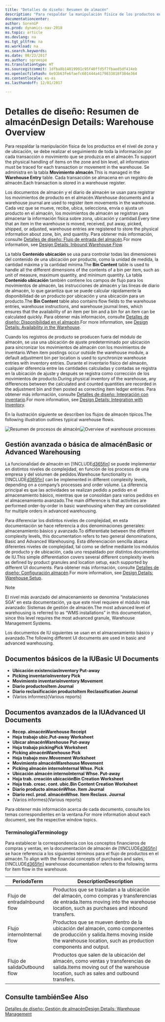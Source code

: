 ```yaml
---
title: "Detalles de diseño: Resumen de almacén"
description: "Para respaldar la manipulación física de los productos en el nivel de zona y de ubicación, se debe realizar el seguimiento de toda la información por cada transacción o movimiento que se produzca en el almacén. Se administra en la tabla **Movimiento almacén**. Cada transacción se almacena en un registro de almacén."
documentationcenter: 
author: SorenGP
ms.prod: dynamics-nav-2018
ms.topic: article
ms.devlang: na
ms.tgt_pltfrm: na
ms.workload: na
ms.search.keywords: 
ms.date: 08/23/2017
ms.author: sgroespe
ms.translationtype: HT
ms.sourcegitcommit: 1dfba8b14019991c95f40ffd5f7fbaed5df414eb
ms.openlocfilehash: 6e93b63fe6faefc601444a4179833818f384e364
ms.contentlocale: es-es
ms.lasthandoff: 12/01/2017

---
```

# <a name="design-details-warehouse-overview"></a><span data-ttu-id="d5707-105">Detalles de diseño: Resumen de almacén</span><span class="sxs-lookup"><span data-stu-id="d5707-105">Design Details: Warehouse Overview</span></span>
<span data-ttu-id="d5707-106">Para respaldar la manipulación física de los productos en el nivel de zona y de ubicación, se debe realizar el seguimiento de toda la información por cada transacción o movimiento que se produzca en el almacén.</span><span class="sxs-lookup"><span data-stu-id="d5707-106">To support the physical handling of items on the zone and bin level, all information must be traced for each transaction or movement in the warehouse.</span></span> <span data-ttu-id="d5707-107">Se administra en la tabla **Movimiento almacén**.</span><span class="sxs-lookup"><span data-stu-id="d5707-107">This is managed in the **Warehouse Entry** table.</span></span> <span data-ttu-id="d5707-108">Cada transacción se almacena en un registro de almacén.</span><span class="sxs-lookup"><span data-stu-id="d5707-108">Each transaction is stored in a warehouse register.</span></span>  

<span data-ttu-id="d5707-109">Los documentos de almacén y el diario de almacén se usan para registrar los movimientos de producto en el almacén.</span><span class="sxs-lookup"><span data-stu-id="d5707-109">Warehouse documents and a warehouse journal are used to register item movements in the warehouse.</span></span> <span data-ttu-id="d5707-110">Cada vez que se mueve, recibe, ubica, selecciona, envía o ajusta un producto en el almacén, los movimientos de almacén se registran para almacenar la información física sobre zona, ubicación y cantidad.</span><span class="sxs-lookup"><span data-stu-id="d5707-110">Every time that an item in the warehouse is moved, received, put away, picked, shipped, or adjusted, warehouse entries are registered to store the physical information about zone, bin, and quantity.</span></span> <span data-ttu-id="d5707-111">Para obtener más información, consulte [Detalles de diseño: Flujo de entrada del almacén](design-details-outbound-warehouse-flow.md).</span><span class="sxs-lookup"><span data-stu-id="d5707-111">For more information, see [Design Details: Inbound Warehouse Flow](design-details-outbound-warehouse-flow.md).</span></span>  

<span data-ttu-id="d5707-112">La tabla **Contenido ubicación** se usa para controlar todas las dimensiones del contenido de una ubicación por producto, como la unidad de medida, la cantidad máxima y la cantidad mínima.</span><span class="sxs-lookup"><span data-stu-id="d5707-112">The **Bin Content** table is used to handle all the different dimensions of the contents of a bin per item, such as unit of measure, maximum quantity, and minimum quantity.</span></span> <span data-ttu-id="d5707-113">La tabla **Contenido ubicación** también contiene los campos de flujo para los movimientos de almacén, las instrucciones de almacén y las líneas de diario de almacén, lo que garantiza que se puede calcular rápidamente la disponibilidad de un producto por ubicación y una ubicación para un producto.</span><span class="sxs-lookup"><span data-stu-id="d5707-113">The **Bin Content** table also contains flow fields to the warehouse entries, warehouse instructions, and warehouse journal lines, which ensures that the availability of an item per bin and a bin for an item can be calculated quickly.</span></span> <span data-ttu-id="d5707-114">Para obtener más información, consulte [Detalles de diseño: Disponibilidad en el almacén](design-details-availability-in-the-warehouse.md).</span><span class="sxs-lookup"><span data-stu-id="d5707-114">For more information, see [Design Details: Availability in the Warehouse](design-details-availability-in-the-warehouse.md).</span></span>  

<span data-ttu-id="d5707-115">Cuando los registros de producto se producen fuera del módulo de almacén, se usa una ubicación de ajuste predeterminado por ubicación para sincronizar los movimientos de almacén con los movimientos de inventario.</span><span class="sxs-lookup"><span data-stu-id="d5707-115">When item postings occur outside the warehouse module, a default adjustment bin per location is used to synchronize warehouse entries with inventory entries.</span></span> <span data-ttu-id="d5707-116">Durante el inventario físico del almacén, cualquier diferencia entre las cantidades calculadas y contadas se registra en la ubicación de ajuste y después se registra como corrección de los movimientos de producto.</span><span class="sxs-lookup"><span data-stu-id="d5707-116">During physical inventory of the warehouse, any differences between the calculated and counted quantities are recorded in the adjustment bin and then posted as correcting item ledger entries.</span></span> <span data-ttu-id="d5707-117">Para obtener más información, consulte [Detalles de diseño: Integración con inventario](design-details-integration-with-inventory.md).</span><span class="sxs-lookup"><span data-stu-id="d5707-117">For more information, see [Design Details: Integration with Inventory](design-details-integration-with-inventory.md).</span></span>  

<span data-ttu-id="d5707-118">En la ilustración siguiente se describen los flujos de almacén típicos.</span><span class="sxs-lookup"><span data-stu-id="d5707-118">The following illustration outlines typical warehouse flows.</span></span>  

<span data-ttu-id="d5707-119">![Resumen de procesos de almacén](media/design_details_warehouse_management_overview.png "design_details_warehouse_management_overview")</span><span class="sxs-lookup"><span data-stu-id="d5707-119">![Overview of warehouse processes](media/design_details_warehouse_management_overview.png "design_details_warehouse_management_overview")</span></span>  

## <a name="basic-or-advanced-warehousing"></a><span data-ttu-id="d5707-120">Gestión avanzada o básica de almacén</span><span class="sxs-lookup"><span data-stu-id="d5707-120">Basic or Advanced Warehousing</span></span>  
<span data-ttu-id="d5707-121">La funcionalidad de almacén en [!INCLUDE[d365fin](includes/d365fin_md.md)] se puede implementar en distintos niveles de complejidad, en función de los procesos de una empresa y del volumen de pedidos.</span><span class="sxs-lookup"><span data-stu-id="d5707-121">Warehouse functionality in [!INCLUDE[d365fin](includes/d365fin_md.md)] can be implemented in different complexity levels, depending on a company’s processes and order volume.</span></span> <span data-ttu-id="d5707-122">La diferencia principal es que las actividades se realizan pedido a pedido en el almacenamiento básico, mientras que se consolidan para varios pedidos en el almacenamiento avanzado.</span><span class="sxs-lookup"><span data-stu-id="d5707-122">The main difference is that activities are performed order-by-order in basic warehousing when they are consolidated for multiple orders in advanced warehousing.</span></span>  

 <span data-ttu-id="d5707-123">Para diferenciar los distintos niveles de complejidad, en esta documentación se hace referencia a dos denominaciones generales: almacenamiento básico y avanzado.</span><span class="sxs-lookup"><span data-stu-id="d5707-123">To differentiate between the different complexity levels, this documentation refers to two general denominations, Basic and Advanced Warehousing.</span></span> <span data-ttu-id="d5707-124">Esta diferenciación sencilla abarca diferentes niveles de complejidad, tal como se define mediante los módulos de producto y de ubicación, cada uno respaldado por distintos documentos de IU.</span><span class="sxs-lookup"><span data-stu-id="d5707-124">This simple differentiation covers several different complexity levels as defined by product granules and location setup, each supported by different UI documents.</span></span> <span data-ttu-id="d5707-125">Para obtener más información, consulte [Detalles de diseño: Configuración almacén](design-details-warehouse-setup.md).</span><span class="sxs-lookup"><span data-stu-id="d5707-125">For more information, see [Design Details: Warehouse Setup](design-details-warehouse-setup.md).</span></span>  

> [!NOTE]  
>  <span data-ttu-id="d5707-126">El nivel más avanzado del almacenamiento se denomina “instalaciones SGA” en esta documentación, ya que este nivel requiere el módulo más avanzado: Sistemas de gestión de almacén.</span><span class="sxs-lookup"><span data-stu-id="d5707-126">The most advanced level of warehousing is referred to as “WMS installations” in this documentation, since this level requires the most advanced granule, Warehouse Management Systems.</span></span>  

 <span data-ttu-id="d5707-127">Los documentos de IU siguientes se usan en el almacenamiento básico y avanzado.</span><span class="sxs-lookup"><span data-stu-id="d5707-127">The following different UI documents are used in basic and advanced warehousing.</span></span>  

## <a name="basic-ui-documents"></a><span data-ttu-id="d5707-128">Documentos básicos de la IU</span><span class="sxs-lookup"><span data-stu-id="d5707-128">Basic UI Documents</span></span>  

-   <span data-ttu-id="d5707-129">**Ubicación existencias**</span><span class="sxs-lookup"><span data-stu-id="d5707-129">**Inventory Put-away**</span></span>  
-   <span data-ttu-id="d5707-130">**Picking inventario**</span><span class="sxs-lookup"><span data-stu-id="d5707-130">**Inventory Pick**</span></span>  
-   <span data-ttu-id="d5707-131">**Movimiento inventario**</span><span class="sxs-lookup"><span data-stu-id="d5707-131">**Inventory Movement**</span></span>  
-   <span data-ttu-id="d5707-132">**Diario productos**</span><span class="sxs-lookup"><span data-stu-id="d5707-132">**Item Journal**</span></span>  
-   <span data-ttu-id="d5707-133">**Diario reclasificación producto**</span><span class="sxs-lookup"><span data-stu-id="d5707-133">**Item Reclassification Journal**</span></span>  
-   <span data-ttu-id="d5707-134">(Varios informes)</span><span class="sxs-lookup"><span data-stu-id="d5707-134">(Various reports)</span></span>  

## <a name="advanced-ui-documents"></a><span data-ttu-id="d5707-135">Documentos avanzados de la IU</span><span class="sxs-lookup"><span data-stu-id="d5707-135">Advanced UI Documents</span></span>  

-   <span data-ttu-id="d5707-136">**Recep. almacén**</span><span class="sxs-lookup"><span data-stu-id="d5707-136">**Warehouse Receipt**</span></span>  
-   <span data-ttu-id="d5707-137">**Hoja trabajo ubic.**</span><span class="sxs-lookup"><span data-stu-id="d5707-137">**Put-away Worksheet**</span></span>  
-   <span data-ttu-id="d5707-138">**Ubicar almacén**</span><span class="sxs-lookup"><span data-stu-id="d5707-138">**Warehouse Put-away**</span></span>  
-   <span data-ttu-id="d5707-139">**Hoja trabajo picking**</span><span class="sxs-lookup"><span data-stu-id="d5707-139">**Pick Worksheet**</span></span>  
-   <span data-ttu-id="d5707-140">**Picking almacén**</span><span class="sxs-lookup"><span data-stu-id="d5707-140">**Warehouse Pick**</span></span>  
-   <span data-ttu-id="d5707-141">**Hoja trabajo mov.**</span><span class="sxs-lookup"><span data-stu-id="d5707-141">**Movement Worksheet**</span></span>  
-   <span data-ttu-id="d5707-142">**Movimiento almacén**</span><span class="sxs-lookup"><span data-stu-id="d5707-142">**Warehouse Movement**</span></span>  
-   <span data-ttu-id="d5707-143">**Picking almacén interno**</span><span class="sxs-lookup"><span data-stu-id="d5707-143">**Internal Whse. Pick**</span></span>  
-   <span data-ttu-id="d5707-144">**Ubicación almacén interno**</span><span class="sxs-lookup"><span data-stu-id="d5707-144">**Internal Whse. Put-away**</span></span>  
-   <span data-ttu-id="d5707-145">**Hoja trab. creación ubicación**</span><span class="sxs-lookup"><span data-stu-id="d5707-145">**Bin Creation Worksheet**</span></span>  
-   <span data-ttu-id="d5707-146">**Hoja trab. creac. cont. ubic.**</span><span class="sxs-lookup"><span data-stu-id="d5707-146">**Bin Content Creation Worksheet**</span></span>  
-   <span data-ttu-id="d5707-147">**Diario producto almacén**</span><span class="sxs-lookup"><span data-stu-id="d5707-147">**Whse. Item Journal**</span></span>  
-   <span data-ttu-id="d5707-148">**Diario recl. prod. almacén**</span><span class="sxs-lookup"><span data-stu-id="d5707-148">**Whse. Item Reclass. Journal**</span></span>  
-   <span data-ttu-id="d5707-149">(Varios informes)</span><span class="sxs-lookup"><span data-stu-id="d5707-149">(Various reports)</span></span>  

<span data-ttu-id="d5707-150">Para obtener más información acerca de cada documento, consulte los temas correspondientes en la ventana.</span><span class="sxs-lookup"><span data-stu-id="d5707-150">For more information about each document, see the respective window topics.</span></span>  

### <a name="terminology"></a><span data-ttu-id="d5707-151">Terminología</span><span class="sxs-lookup"><span data-stu-id="d5707-151">Terminology</span></span>  
<span data-ttu-id="d5707-152">Para establecer la correspondencia con los conceptos financieros de compras y ventas, en la documentación de almacén de [!INCLUDE[d365fin](includes/d365fin_md.md)] se hace referencia a los siguientes términos para el flujo de productos en el almacén.</span><span class="sxs-lookup"><span data-stu-id="d5707-152">To align with the financial concepts of purchases and sales, [!INCLUDE[d365fin](includes/d365fin_md.md)] warehouse documentation refers to the following terms for item flow in the warehouse.</span></span>  

|<span data-ttu-id="d5707-153">Periodo</span><span class="sxs-lookup"><span data-stu-id="d5707-153">Term</span></span>|<span data-ttu-id="d5707-154">Description</span><span class="sxs-lookup"><span data-stu-id="d5707-154">Description</span></span>|  
|----------|---------------------------------------|  
|<span data-ttu-id="d5707-155">Flujo de entrada</span><span class="sxs-lookup"><span data-stu-id="d5707-155">Inbound flow</span></span>|<span data-ttu-id="d5707-156">Productos que se trasladan a la ubicación del almacén, como compras y transferencias de entrada.</span><span class="sxs-lookup"><span data-stu-id="d5707-156">Items moving into the warehouse location, such as purchases and inbound transfers.</span></span>|  
|<span data-ttu-id="d5707-157">Flujo interno</span><span class="sxs-lookup"><span data-stu-id="d5707-157">Internal flow</span></span>|<span data-ttu-id="d5707-158">Productos que se mueven dentro de la ubicación del almacén, como componentes de producción y salida.</span><span class="sxs-lookup"><span data-stu-id="d5707-158">Items moving inside the warehouse location, such as production components and output.</span></span>|  
|<span data-ttu-id="d5707-159">Flujo de salida</span><span class="sxs-lookup"><span data-stu-id="d5707-159">Outbound flow</span></span>|<span data-ttu-id="d5707-160">Productos que salen de la ubicación del almacén, como ventas y transferencias de salida.</span><span class="sxs-lookup"><span data-stu-id="d5707-160">Items moving out of the warehouse location, such as sales and outbound transfers.</span></span>|  

## <a name="see-also"></a><span data-ttu-id="d5707-161">Consulte también</span><span class="sxs-lookup"><span data-stu-id="d5707-161">See Also</span></span>  
 [<span data-ttu-id="d5707-162">Detalles de diseño: Gestión de almacén</span><span class="sxs-lookup"><span data-stu-id="d5707-162">Design Details: Warehouse Management</span></span>](design-details-warehouse-management.md)

